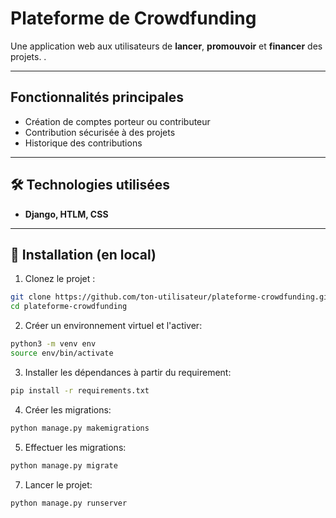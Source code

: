 #  Plateforme de Crowdfunding

Une application web  aux utilisateurs de **lancer**, **promouvoir** et **financer** des projets. .

---

##  Fonctionnalités principales

- Création de comptes porteur ou contributeur
- Contribution sécurisée à des projets
- Historique des contributions


---

## 🛠 Technologies utilisées


- **Django, HTLM, CSS** 

---

## 🔧 Installation (en local)

1. Clonez le projet :
```bash
git clone https://github.com/ton-utilisateur/plateforme-crowdfunding.git
cd plateforme-crowdfunding
```
2. Créer un environnement virtuel et l'activer:
```bash
python3 -m venv env
source env/bin/activate
```
3. Installer les dépendances à partir du requirement:
```bash
pip install -r requirements.txt
```
4. Créer les migrations:
```bash
python manage.py makemigrations
```
5. Effectuer les migrations:
```bash
python manage.py migrate
```
7. Lancer le projet:
```bash
python manage.py runserver
```


